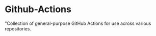 # Github-Actions
"Collection of general-purpose GitHub Actions for use across various repositories.
